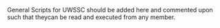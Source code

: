 General Scripts for UWSSC should be added here and commented upon such that theycan be read and executed from any member.
